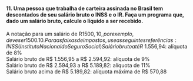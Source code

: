 #### 11. Uma pessoa que trabalha de carteira assinada no Brasil tem descontados de seu salário bruto o INSS e o IR. Faça um programa que, dado um salário bruto, calcule o líquido a ser recebido.  
A notação para um salário de R$1500,10, por exemplo, deve ser 1500.10. Para as faixas de   impostos, use as seguintes referências:  
INSS (Instituto Nacional do Seguro Social)  
Salário bruto até R$ 1.556,94: alíquota de 8%  
Salário bruto de R$ 1.556,95 a R$ 2.594,92: alíquota de 9%  
Salário bruto de R$ 2.594,93 a R$ 5.189,82: alíquota de 11%  
Salário bruto acima de R$ 5.189,82: alíquota máxima de R$ 570,88  